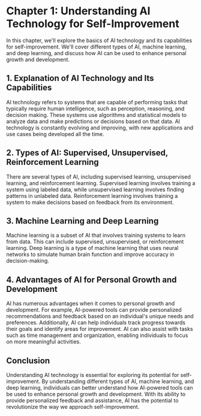 Chapter 1: Understanding AI Technology for Self-Improvement
===========================================================

In this chapter, we'll explore the basics of AI technology and its capabilities for self-improvement. We'll cover different types of AI, machine learning, and deep learning, and discuss how AI can be used to enhance personal growth and development.

1\. Explanation of AI Technology and Its Capabilities
----------------------------------------------------

AI technology refers to systems that are capable of performing tasks that typically require human intelligence, such as perception, reasoning, and decision making. These systems use algorithms and statistical models to analyze data and make predictions or decisions based on that data. AI technology is constantly evolving and improving, with new applications and use cases being developed all the time.

2\. Types of AI: Supervised, Unsupervised, Reinforcement Learning
----------------------------------------------------------------

There are several types of AI, including supervised learning, unsupervised learning, and reinforcement learning. Supervised learning involves training a system using labeled data, while unsupervised learning involves finding patterns in unlabeled data. Reinforcement learning involves training a system to make decisions based on feedback from its environment.

3\. Machine Learning and Deep Learning
-------------------------------------

Machine learning is a subset of AI that involves training systems to learn from data. This can include supervised, unsupervised, or reinforcement learning. Deep learning is a type of machine learning that uses neural networks to simulate human brain function and improve accuracy in decision-making.

4\. Advantages of AI for Personal Growth and Development
-------------------------------------------------------

AI has numerous advantages when it comes to personal growth and development. For example, AI-powered tools can provide personalized recommendations and feedback based on an individual's unique needs and preferences. Additionally, AI can help individuals track progress towards their goals and identify areas for improvement. AI can also assist with tasks such as time management and organization, enabling individuals to focus on more meaningful activities.

Conclusion
----------

Understanding AI technology is essential for exploring its potential for self-improvement. By understanding different types of AI, machine learning, and deep learning, individuals can better understand how AI-powered tools can be used to enhance personal growth and development. With its ability to provide personalized feedback and assistance, AI has the potential to revolutionize the way we approach self-improvement.
